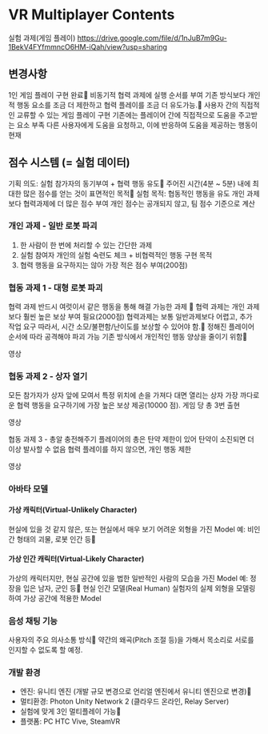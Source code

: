 # VR Multiplayer Contents

실험 과제(게임 플레이)
  https://drive.google.com/file/d/1nJuB7m9Gu-1BekV4FYfmmncO6HM-iQah/view?usp=sharing
## 변경사항
1인 게임 플레이 구현 완료
비동기적 협력 과제에 실행 순서를 부여
기존 방식보다 개인적 행동 요소를 조금 더 제한하고 협력 플레이를 조금 더 유도가능.
사용자 간의 직접적인 교류할 수 있는 게임 플레이 구현
기존에는 플레이어 간에 직접적으로 도움을 주고받는 요소 부족
다른 사용자에게 도움을 요청하고, 이에 반응하여 도움을 제공하는 행동이 현재 


## 점수 시스템 (= 실험 데이터)
기획 의도: 실험 참가자의 동기부여 + 협력 행동 유도
주어진 시간(4분 ~ 5분) 내에 최대한 많은 점수를 얻는 것이 표면적인 목적
실험 목적: 협동적인 행동을 유도
개인 과제보다 협력과제에 더 많은 점수 부여
개인 점수는 공개되지 않고, 팀 점수 기준으로 계산

### 개인 과제 - 일반 로봇 파괴
1. 한 사람이 한 번에 처리할 수 있는 간단한 과제
2. 실험 참여자 개인의 실험 숙련도 체크 + 비협력적인 행동 구현 목적
3. 협력 행동을 요구하지는 않아 가장 적은 점수 부여(200점)	


### 협동 과제 1 - 대형 로봇 파괴
협력 과제
반드시 여럿이서 같은 행동을 통해 해결 가능한 과제  
협력 과제는 개인 과제보다 훨씬 높은 보상 부여 필요(2000점)
협력과제는 보통 일반과제보다 어렵고, 추가 작업 요구
따라서, 시간 소모/불편함/난이도를 보상할 수 있어야 함.
정해진 플레이어 순서에 따라 공격해야 파괴 가능
기존 방식에서 개인적인 행동 양상을 줄이기 위함

영상

### 협동 과제 2 - 상자 열기
모든 참가자가 상자 앞에 모여서 특정 위치에 손을 가져다 대면 열리는 상자
가장 까다로운 협력 행동을 요구하기에 가장 높은 보상 제공(10000 점).
게임 당 총 3번 출현 

영상

협동 과제 3 - 총알 충전해주기
플레이어의 총은 탄약 제한이 있어 탄약이 소진되면 더이상 발사할 수 없음
협력 플레이를 하지 않으면, 개인 행동 제한

영상

### 아바타 모델
#### 가상 캐릭터(Virtual-Unlikely Character) 
현실에 있을 것 같지 않은, 또는 현실에서 매우 보기 어려운 외형을 가진 Model
예: 비인간 형태의 괴물, 로봇 인간 등
#### 가상 인간 캐릭터(Virtual-Likely Character)
가상의 캐릭터지만, 현실 공간에 있을 법한 일반적인 사람의 모습을 가진 Model
예: 정장을 입은 남자, 군인 등
현실 인간 모델(Real Human)
실험자의 실제 외형을 모델링하여 가상 공간에 적용한 Model



### 음성 채팅 기능
사용자의 주요 의사소통 방식
약간의 왜곡(Pitch 조절 등)을 가해서 목소리로 서로를 인지할 수 없도록 할 예정.  

### 개발 환경
- 엔진: 유니티 엔진 (개발 규모 변경으로 언리얼 엔진에서 유니티 엔진으로 변경)
- 멀티환경: Photon Unity Network 2 (클라우드 온라인, Relay Server)
- 실험에 맞게 3인 멀티플레이 가능
- 플랫폼: PC HTC Vive, SteamVR
